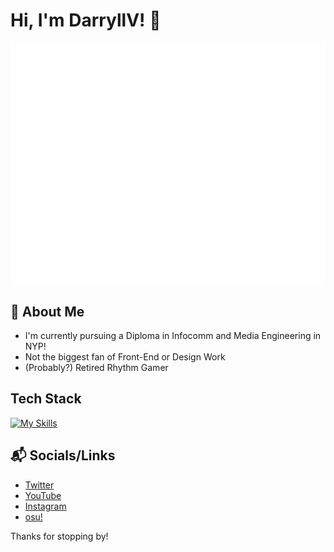 # Hi, I'm DarryllV! 👋

![Metrics](/github-metrics.svg)

## 🚀 About Me

- I'm currently pursuing a Diploma in Infocomm and Media Engineering in NYP!
- Not the biggest fan of Front-End or Design Work
- (Probably?) Retired Rhythm Gamer


## Tech Stack
[![My Skills](https://skillicons.dev/icons?i=java,php,cs,dart,eclipse,vscode,visualstudio,flutter&perline=4)](https://skillicons.dev)


## 📬 Socials/Links

- [Twitter](https://twitter.com/LDa_rry)
- [YouTube](https://www.youtube.com/c/DarryllV)
- [Instagram](https://www.instagram.com/ldxrylv/)
- [osu!](https://osu.ppy.sh/users/11759693)

Thanks for stopping by!



<!--

Here are some ideas to get you started:

- 🔭 I’m currently working on ...
- 🌱 I’m currently learning ...
- 👯 I’m looking to collaborate on ...
- 🤔 I’m looking for help with ...
- 💬 Ask me about ...
- 📫 How to reach me: ...
- 😄 Pronouns: ...
- ⚡ Fun fact: ...
-->
